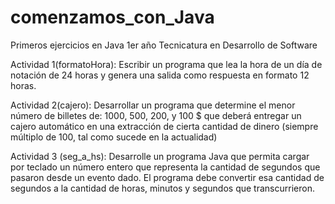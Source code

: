 # comenzamos_con_Java
Primeros ejercicios en Java
1er año Tecnicatura en Desarrollo de Software

Actividad 1(formatoHora):
Escribir un programa que lea la hora de un día de notación de 24 horas y genera una salida como respuesta en formato 12 horas.

Actividad 2(cajero):
Desarrollar un programa que determine el menor número de billetes de: 1000, 500, 200, y 100 $ que deberá entregar un cajero automático en una extracción de cierta cantidad de dinero (siempre múltiplo de 100, tal como sucede en la actualidad)

Actividad 3 (seg_a_hs):
Desarrolle un programa Java que permita cargar por teclado un número entero que representa la cantidad de segundos que pasaron desde un evento dado. El programa debe convertir esa cantidad de segundos a la cantidad de horas, minutos y segundos que transcurrieron.
